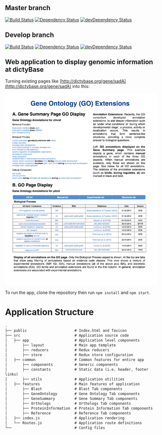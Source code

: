## Master branch

[![Build Status](https://travis-ci.org/dictyBase/Genomepage.svg?branch=master)](https://travis-ci.org/dictyBase/Genomepage)
[![Dependency Status](https://david-dm.org/dictybase/genomepage/master.svg?style=flat-square)](https://david-dm.org/dictybase/genomepage/master)
[![devDependency Status](https://david-dm.org/dictybase/genomepage/master/dev-status.svg?style=flat-square)](https://david-dm.org/dictybase/genomepage/master?type=dev)

## Develop branch

[![Build Status](https://travis-ci.org/dictyBase/Genomepage.svg?branch=develop)](https://travis-ci.org/dictyBase/Genomepage)
[![Dependency Status](https://david-dm.org/dictybase/genomepage/develop.svg?style=flat-square)](https://david-dm.org/dictybase/genomepage/develop)
[![devDependency Status](https://david-dm.org/dictybase/genomepage/develop/dev-status.svg?style=flat-square)](https://david-dm.org/dictybase/genomepage/develop?type=dev)

## Web application to display genomic information at dictyBase

Turning existing pages like [http://dictybase.org/gene/sadA](http://dictybase.org/gene/sadA) into this:

![alt text](https://github.com/dictyBase/Genomepage/blob/develop/docs/mockups/go-page-display.png "Go Page Display mockup")

To run the app, clone the repository then run `npm install` and `npm start`.

# Application Structure

```
.
├── public                      # Index.html and favicon
├── src                         # Application source code
│   ├── app                     # Application level components
│       ├── layout              # Main app template
│       ├── reducers            # Redux reducers
│       ├── store               # Redux store configuration
│   ├── common                  # Common features for entire app
│       ├── components          # Generic components
│       ├── constants           # Static data (i.e. header, footer links)
│       ├── utils               # Application utilities
│   ├── features                # Main features of application
│       ├── Blast               # Blast Tab components
│       ├── GeneOntology        # Gene Ontology Tab components
│       ├── GeneSummary         # Gene Summary Tab components
│       ├── Orthologs           # Orthologs Tab components
│       ├── ProteinInformation  # Protein Information Tab components
│       ├── Reference           # Reference Tab components
│   ├── index.js                # Application rendering
│   └── Routes.js               # Application route definitions
└──                             # Config files
```

